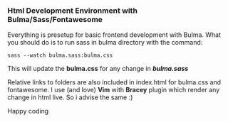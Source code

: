 ### Html Development Environment with Bulma/Sass/Fontawesome 
Everything is presetup for basic frontend development with Bulma. What you should do is
to run sass in bulma directory with the command: 

    sass --watch bulma.sass:bulma.css

This will update the **bulma.css** for any change in _**bulma.sass**_ 

Relative links to folders are also included in index.html for bulma.css and fontawesome.
I use (and love) **Vim** with **Bracey** plugin which render any change in html live. So i advise the same :)

Happy coding
